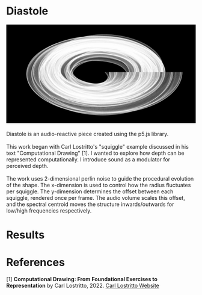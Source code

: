 # Diastole
![image](diastoleStill.png)
\
\
Diastole is an audio-reactive piece created using the p5.js library.
\
\
This work began with Carl Lostritto's "squiggle" example discussed in his text "Computational Drawing" [1]. I wanted to explore how depth can be represented computationally. I introduce sound as a modulator for perceived depth. 
\
\
The work uses 2-dimensional perlin noise to guide the procedural evolution of the shape. The x-dimension is used to control how the radius fluctuates per squiggle. The y-dimension determines the offset between each squiggle, rendered once per frame. The audio volume scales this offset, and the spectral centroid moves the structure inwards/outwards for low/high frequencies respectively.  

# Results

# References

[1] **Computational Drawing: From Foundational Exercises to Representation** by Carl Lostritto, 2022. [Carl Lostritto Website](http://lostritto.com/book)
